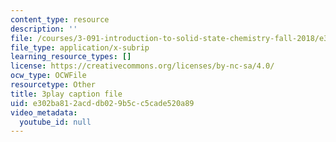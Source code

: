 ```yaml
---
content_type: resource
description: ''
file: /courses/3-091-introduction-to-solid-state-chemistry-fall-2018/e302ba812acddb029b5cc5cade520a89_nsQ-li8CO2M.srt
file_type: application/x-subrip
learning_resource_types: []
license: https://creativecommons.org/licenses/by-nc-sa/4.0/
ocw_type: OCWFile
resourcetype: Other
title: 3play caption file
uid: e302ba81-2acd-db02-9b5c-c5cade520a89
video_metadata:
  youtube_id: null
---
```

